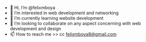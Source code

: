 - 👋 Hi, I’m @felixmboya
- 👀 I’m interested in web development and networking
- 🌱 I’m currently learning website development
- 💞️ I’m looking to collaborate on any aspect concerning with web development and design
- 📫 How to reach me >> cc felixmboya8@gmail.com

<!---
felixmboya/felixmboya is a ✨ special ✨ repository because its `README.md` (this file) appears on your GitHub profile.
You can click the Preview link to take a look at your changes.
--->
